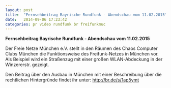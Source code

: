```yaml
---
layout: post
title:  "Fernsehbeitrag Bayrische Rundfunk - Abendschau vom 11.02.2015"
date:   2014-09-06 17:23:42
categories: pr video rundfunk br freifunkmuc
---
```


**Fernsehbeitrag Bayrische Rundfunk - Abendschau vom 11.02.2015**

Der Freie Netze München e.V. stellt in den Räumen des Chaos Computer Clubs München die Funktionsweise des Freifunk-Netzes in München vor.
Als Beispiel wird ein Straßenzug mit einer großen WLAN-Abdeckung in der Winzererstr.  gezeigt.

Den Beitrag über den Ausbau in München mit einer Beschreibung über die rechtlichen Hintergründe findet ihr unter: http://br.de/s/1ap5ymt
